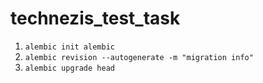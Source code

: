 # technezis_test_task

1. `alembic init alembic`
2. `alembic revision --autogenerate -m "migration info"`
3. `alembic upgrade head`